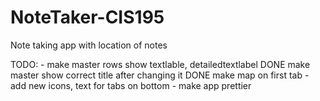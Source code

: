 NoteTaker-CIS195
================

Note taking app with location of notes


TODO:
	- make master rows show textlable, detailedtextlabel
	DONE make master show correct title after changing it
	DONE make map on first tab
	- add new icons, text for tabs on bottom
	- make app prettier
